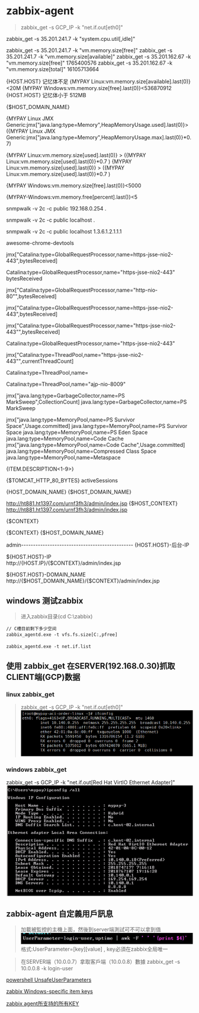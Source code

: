 # zabbix-agent

> zabbix_get -s GCP_IP -k "net.if.out[eth0]"





zabbix_get -s 35.201.241.7 -k "system.cpu.util[,idle]"

zabbix_get -s 35.201.241.7 -k "vm.memory.size[free]"
zabbix_get -s 35.201.241.7 -k "vm.memory.size[available]"
zabbix_get -s 35.201.162.67 -k "vm.memory.size[free]"
1765400576
zabbix_get -s 35.201.162.67 -k "vm.memory.size[total]"
16105713664
 

{HOST.HOST} 记忆体不足
{MYPAY Linux:vm.memory.size[available].last(0)}<20M
{MYPAY Windows:vm.memory.size[free].last(0)}<536870912
{HOST.HOST} 记忆体小于 512MB

{$HOST_DOMAIN_NAME}

{MYPAY Linux JMX Generic:jmx["java.lang:type=Memory",HeapMemoryUsage.used].last(0)}>({MYPAY Linux JMX Generic:jmx["java.lang:type=Memory",HeapMemoryUsage.max].last(0)}*0.7)


{MYPAY Linux:vm.memory.size[used].last(0)} > ({MYPAY Linux:vm.memory.size[used].last(0)}*0.7 )
{MYPAY Linux:vm.memory.size[used].last(0)} > ({MYPAY Linux:vm.memory.size[used].last(0)}*0.7 )



{MYPAY Windows:vm.memory.size[free].last(0)}<5000



{MYPAY-Windows:vm.memory.free[percent].last()}<5

snmpwalk -v 2c -c public 192.168.0.254 .

snmpwalk -v 2c -c public localhost .

snmpwalk -v 2c -c public localhost 1.3.6.1.2.1.1.1


awesome-chrome-devtools


jmx["Catalina:type=GlobalRequestProcessor,name=https-jsse-nio2-443",bytesReceived]

Catalina:type=GlobalRequestProcessor,name="https-jsse-nio2-443"  bytesReceived



jmx["Catalina:type=GlobalRequestProcessor,name=\"http-nio-80\"",bytesReceived]




jmx["Catalina:type=GlobalRequestProcessor,name=https-jsse-nio2-443",bytesReceived]




jmx["Catalina:type=GlobalRequestProcessor,name=\"https-jsse-nio2-443\"",bytesReceived]


Catalina:type=GlobalRequestProcessor,name="https-jsse-nio2-443"


jmx["Catalina:type=ThreadPool,name=\"https-jsse-nio2-443\"",currentThreadCount]

Catalina:type=ThreadPool,name=


Catalina:type=ThreadPool,name=\"ajp-nio-8009\"


jmx["java.lang:type=GarbageCollector,name=PS MarkSweep",CollectionCount]
     java.lang:type=GarbageCollector,name=PS MarkSweep




jmx["java.lang:type=MemoryPool,name=PS Survivor Space",Usage.committed]
java.lang:type=MemoryPool,name=PS Survivor Space
java.lang:type=MemoryPool,name=PS Eden Space
java.lang:type=MemoryPool,name=Code Cache
jmx["java.lang:type=MemoryPool,name=Code Cache",Usage.committed]
java.lang:type=MemoryPool,name=Compressed Class Space
java.lang:type=MemoryPool,name=Metaspace

{ITEM.DESCRIPTION<1-9>}

{$TOMCAT_HTTP_80_BYTES}
activeSessions

{HOST_DOMAIN_NAME}
{$HOST_DOMAIN_NAME}



http://ht881.ht1397.com/urnf3fh3/admin/index.jsp
{$HOST_CONTEXT}
http://ht881.ht1397.com/urnf3fh3/admin/index.jsp


{$CONTEXT}






{$CONTEXT}
{$HOST_DOMAIN_NAME}


admin-----------------------------------------------
{HOST.HOST}-后台-IP


${HOST.HOST}-IP	 
http://{HOST.IP}/{$CONTEXT}/admin/index.jsp

${HOST.HOST}-DOMAIN_NAME 
http://{$HOST_DOMAIN_NAME}/{$CONTEXT}/admin/index.jsp
	 
	 
	 
	




## windows 测试zabbix

> 进入zabbix目录(cd C:\zabbix)

```
// C槽目前剩下多少空间
zabbix_agentd.exe -t vfs.fs.size[C:,pfree]

zabbix_agentd.exe -t net.if.list

```


## 使用 zabbix_get 在SERVER(192.168.0.30)抓取CLIENT端(GCP)数据

### linux zabbix_get
> zabbix_get -s GCP_IP -k "net.if.out[eth0]"
![](./images/20180609200437568.png)

### windows zabbix_get
zabbix_get -s GCP_IP -k "net.if.out[Red Hat VirtIO Ethernet Adapter]"
![](./images/20180609200930864.png)








## zabbix-agent 自定義用戶訊息
> 加載被監控的主機上面，然後到server端測試可不可以拿到值
![/etc/zabbix/zabbox_agented.conf](./images/2018-06-02_112506.png)
格式:UserParameter=[key][value] , key必須在zabbix全局唯一

> 在SERVER端（10.0.0.7）拿取客戶端（10.0.0.8）數據
zabbix_get -s 10.0.0.8 -k login-user


[powershell UnsafeUserParameters](http://my-fish-it.blogspot.com/2017/03/ss-zabbix-32-userparameter-windows.html)

[zabbix Windows-specific item keys](https://www.zabbix.com/documentation/3.4/manual/config/items/itemtypes/zabbix_agent/win_keys)

[zabbix agent所支持的所有KEY](http://blog.51cto.com/skykws8023/1619075)















